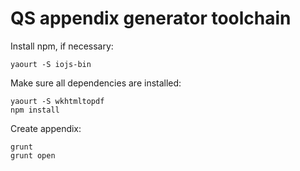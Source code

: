 # QS appendix generator toolchain

Install npm, if necessary:

```
yaourt -S iojs-bin
```

Make sure all dependencies are installed:

```
yaourt -S wkhtmltopdf
npm install
```

Create appendix:

```
grunt
grunt open
```
